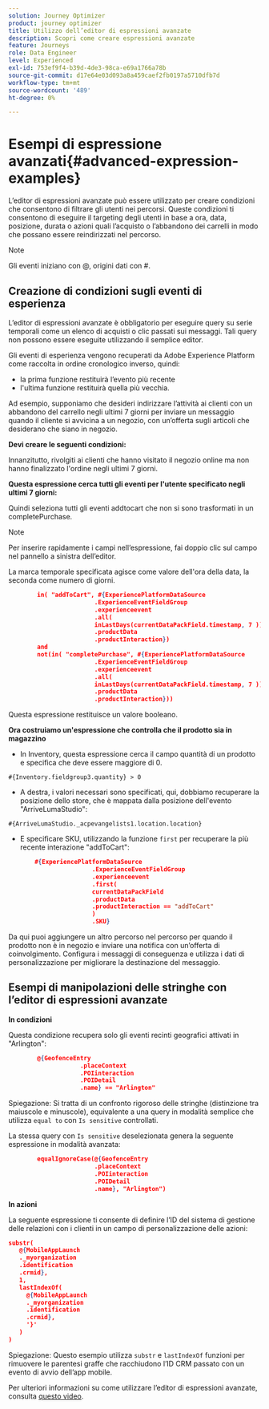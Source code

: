 ```yaml
---
solution: Journey Optimizer
product: journey optimizer
title: Utilizzo dell’editor di espressioni avanzate
description: Scopri come creare espressioni avanzate
feature: Journeys
role: Data Engineer
level: Experienced
exl-id: 753ef9f4-b39d-4de3-98ca-e69a1766a78b
source-git-commit: d17e64e03d093a8a459caef2fb0197a5710dfb7d
workflow-type: tm+mt
source-wordcount: '489'
ht-degree: 0%

---
```


# Esempi di espressione avanzati{#advanced-expression-examples}

L’editor di espressioni avanzate può essere utilizzato per creare condizioni che consentono di filtrare gli utenti nei percorsi. Queste condizioni ti consentono di eseguire il targeting degli utenti in base a ora, data, posizione, durata o azioni quali l’acquisto o l’abbandono dei carrelli in modo che possano essere reindirizzati nel percorso.

>[!NOTE]
>
>Gli eventi iniziano con @, origini dati con #.

## Creazione di condizioni sugli eventi di esperienza

L’editor di espressioni avanzate è obbligatorio per eseguire query su serie temporali come un elenco di acquisti o clic passati sui messaggi. Tali query non possono essere eseguite utilizzando il semplice editor.

Gli eventi di esperienza vengono recuperati da Adobe Experience Platform come raccolta in ordine cronologico inverso, quindi:

* la prima funzione restituirà l’evento più recente
* l&#39;ultima funzione restituirà quella più vecchia.

Ad esempio, supponiamo che desideri indirizzare l’attività ai clienti con un abbandono del carrello negli ultimi 7 giorni per inviare un messaggio quando il cliente si avvicina a un negozio, con un’offerta sugli articoli che desiderano che siano in negozio.

**Devi creare le seguenti condizioni:**

Innanzitutto, rivolgiti ai clienti che hanno visitato il negozio online ma non hanno finalizzato l&#39;ordine negli ultimi 7 giorni.

<!--**This expression looks for a specified value in a string value:**

`In (“addToCart”, #{field reference from experience event})`-->

**Questa espressione cerca tutti gli eventi per l&#39;utente specificato negli ultimi 7 giorni:**

Quindi seleziona tutti gli eventi addtocart che non si sono trasformati in un completePurchase.

>[!NOTE]
>
>Per inserire rapidamente i campi nell’espressione, fai doppio clic sul campo nel pannello a sinistra dell’editor.

La marca temporale specificata agisce come valore dell&#39;ora della data, la seconda come numero di giorni.

```json
        in( "addToCart", #{ExperiencePlatformDataSource
                        .ExperienceEventFieldGroup
                        .experienceevent
                        .all(
                        inLastDays(currentDataPackField.timestamp, 7 ))
                        .productData
                        .productInteraction})
        and
        not(in( "completePurchase", #{ExperiencePlatformDataSource
                        .ExperienceEventFieldGroup
                        .experienceevent
                        .all(
                        inLastDays(currentDataPackField.timestamp, 7 ))
                        .productData
                        .productInteraction}))
```

Questa espressione restituisce un valore booleano.

**Ora costruiamo un&#39;espressione che controlla che il prodotto sia in magazzino**

* In Inventory, questa espressione cerca il campo quantità di un prodotto e specifica che deve essere maggiore di 0.

`#{Inventory.fieldgroup3.quantity} > 0`

* A destra, i valori necessari sono specificati, qui, dobbiamo recuperare la posizione dello store, che è mappata dalla posizione dell&#39;evento &quot;ArriveLumaStudio&quot;:

`#{ArriveLumaStudio._acpevangelists1.location.location}`

* E specificare SKU, utilizzando la funzione `first` per recuperare la più recente interazione &quot;addToCart&quot;:

   ```json
       #{ExperiencePlatformDataSource
                       .ExperienceEventFieldGroup
                       .experienceevent
                       .first(
                       currentDataPackField
                       .productData
                       .productInteraction == "addToCart"
                       )
                       .SKU}
   ```

Da qui puoi aggiungere un altro percorso nel percorso per quando il prodotto non è in negozio e inviare una notifica con un’offerta di coinvolgimento. Configura i messaggi di conseguenza e utilizza i dati di personalizzazione per migliorare la destinazione del messaggio.

## Esempi di manipolazioni delle stringhe con l’editor di espressioni avanzate

**In condizioni**

Questa condizione recupera solo gli eventi recinti geografici attivati in &quot;Arlington&quot;:

```json
        @{GeofenceEntry
                    .placeContext
                    .POIinteraction
                    .POIDetail
                    .name} == "Arlington"
```

Spiegazione: Si tratta di un confronto rigoroso delle stringhe (distinzione tra maiuscole e minuscole), equivalente a una query in modalità semplice che utilizza `equal to` con `Is sensitive` controllati.

La stessa query con `Is sensitive` deselezionata genera la seguente espressione in modalità avanzata:

```json
        equalIgnoreCase(@{GeofenceEntry
                        .placeContext
                        .POIinteraction
                        .POIDetail
                        .name}, "Arlington")
```

**In azioni**

La seguente espressione ti consente di definire l’ID del sistema di gestione delle relazioni con i clienti in un campo di personalizzazione delle azioni:

```json
substr(
   @{MobileAppLaunch
   ._myorganization
   .identification
   .crmid},
   1, 
   lastIndexOf(
     @{MobileAppLaunch
     ._myorganization
     .identification
     .crmid},
     '}'
   )
)
```

Spiegazione: Questo esempio utilizza `substr` e `lastIndexOf` funzioni per rimuovere le parentesi graffe che racchiudono l’ID CRM passato con un evento di avvio dell’app mobile.

Per ulteriori informazioni su come utilizzare l’editor di espressioni avanzate, consulta [questo video](https://experienceleague.adobe.com/docs/journey-optimizer-learn/tutorials/create-journeys/introduction-to-building-a-journey.html).
